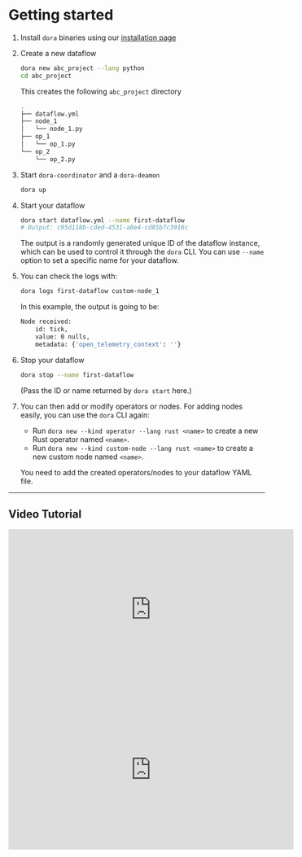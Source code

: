 # Getting started

1. Install `dora` binaries using our [installation page](/docs/guides/Installation/installing)

2. Create a new dataflow
    ```bash
    dora new abc_project --lang python
    cd abc_project
    ```

    This creates the following `abc_project` directory
    ```bash
    .
    ├── dataflow.yml
    ├── node_1
    │   └── node_1.py
    ├── op_1
    │   └── op_1.py
    └── op_2
        └── op_2.py
    ```

3. Start `dora-coordinator` and a `dora-deamon`
    ```bash
    dora up 
    ```
4. Start your dataflow
    ```bash
    dora start dataflow.yml --name first-dataflow
    # Output: c95d118b-cded-4531-a0e4-cd85b7c3916c
    ```
    The output is a randomly generated unique ID of the dataflow instance, which can be used to control it through the `dora` CLI. You can use `--name ` option to set a specific name for your dataflow.

5. You can check the logs with:
    ```bash
    dora logs first-dataflow custom-node_1
    ```
    In this example, the output is going to be:
    ```bash
    Node received:
        id: tick,
        value: 0 nulls,
        metadata: {'open_telemetry_context': ''}
    ```
6. Stop your dataflow
    ```bash
    dora stop --name first-dataflow
    ```
    (Pass the ID or name returned by `dora start` here.)

7. You can then add or modify operators or nodes. For adding nodes easily, you can use the `dora` CLI again:

    - Run `dora new --kind operator --lang rust <name>` to create a new Rust operator named `<name>`.
    - Run `dora new --kind custom-node --lang rust <name>` to create a new custom node named `<name>`.

    You need to add the created operators/nodes to your dataflow YAML file.

---

## Video Tutorial

 <iframe width="560" height="315" src="https://www.youtube.com/embed/uOO1NtzI6bA" title="YouTube video player" frameborder="0" allow="accelerometer; autoplay; clipboard-write; encrypted-media; gyroscope; picture-in-picture; web-share" allowfullscreen></iframe>

 <iframe width="560" height="315" src="https://www.youtube.com/embed/_QLvFUyDKYc" title="YouTube video player" frameborder="0" allow="accelerometer; autoplay; clipboard-write; encrypted-media; gyroscope; picture-in-picture; web-share" allowfullscreen></iframe>